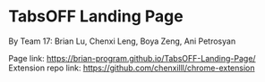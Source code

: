 # TabsOFF Landing Page
By Team 17: Brian Lu, Chenxi Leng, Boya Zeng, Ani Petrosyan

Page link: https://brian-program.github.io/TabsOFF-Landing-Page/
Extension repo link: https://github.com/chenxilll/chrome-extension
